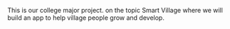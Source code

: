This is our college major project. on the topic Smart Village where we will build an app to help village people grow and develop.
